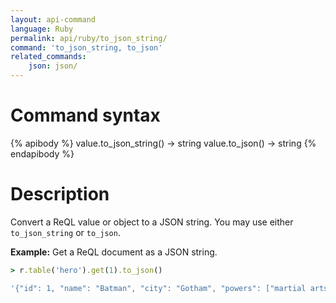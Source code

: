 ```yaml
---
layout: api-command
language: Ruby
permalink: api/ruby/to_json_string/
command: 'to_json_string, to_json'
related_commands:
    json: json/
---
```

# Command syntax #

{% apibody %}
value.to_json_string() &rarr; string
value.to_json() &rarr; string
{% endapibody %}

# Description #

Convert a ReQL value or object to a JSON string. You may use either `to_json_string` or `to_json`.

__Example:__ Get a ReQL document as a JSON string.

```rb
> r.table('hero').get(1).to_json()

'{"id": 1, "name": "Batman", "city": "Gotham", "powers": ["martial arts", "cinematic entrances"]}'
```
